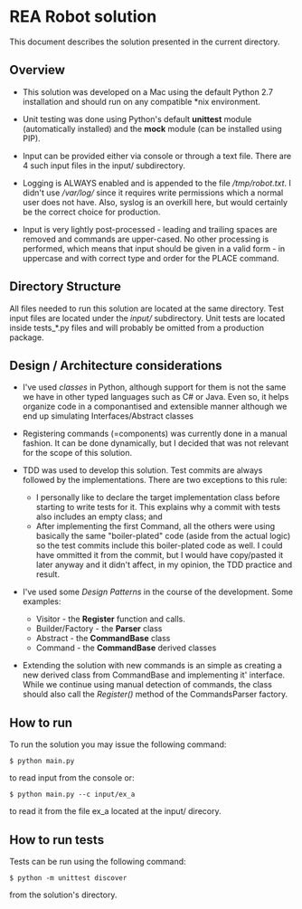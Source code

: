 REA Robot solution
==================

This document describes the solution presented in the current directory.


Overview
--------

* This solution was developed on a Mac using the default Python 2.7 installation and should run on any compatible *nix environment.

* Unit testing was done using Python's default **unittest** module (automatically installed) and the **mock** module (can be installed using PIP).

* Input can be provided either via console or through a text file. There are 4 such input files in the input/ subdirectory.

* Logging is ALWAYS enabled and is appended to the file */tmp/robot.txt*. I didn't use */var/log/* since it requires write permissions which a normal user does not have. Also, syslog is an overkill here, but would certainly be the correct choice for production.

* Input is very lightly post-processed - leading and trailing spaces are removed and commands are upper-cased. No other processing is performed, which means that input should be given in a valid form - in uppercase and with correct type and order for the PLACE command.


Directory Structure
-------------------

All files needed to run this solution are located at the same directory. Test input files are located under the *input/* subdirectory. Unit tests are located inside tests_*.py files and will probably be omitted from a production package.


Design / Architecture considerations
------------------------------------

* I've used *classes* in Python, although support for them is not the same we have in other typed languages such as C# or Java. Even so, it helps organize code in a componantised and extensible manner although we end up simulating Interfaces/Abstract classes
  
* Registering commands (=components) was currently done in a manual fashion. It can be done dynamically, but I decided that was not relevant for the scope of this solution.

* TDD was used to develop this solution. Test commits are always followed by the implementations. There are two exceptions to this rule:
  * I personally like to declare the target implementation class before starting to write tests for it. This explains why a commit with tests also includes an empty class; and
  * After implementing the first Command, all the others were using basically the same "boiler-plated" code (aside from the actual logic) so the test commits include this boiler-plated code as well. I could have ommitted it from the commit, but I would have copy/pasted it later anyway and it didn't affect, in my opinion, the TDD practice and result.

* I've used some *Design Patterns* in the course of the development. Some examples:
  * Visitor - the **Register** function and calls.
  * Builder/Factory - the **Parser** class
  * Abstract - the **CommandBase** class
  * Command - the **CommandBase** derived classes

* Extending the solution with new commands is an simple as creating a new derived class from CommandBase and implementing it' interface. While we continue using manual detection of commands, the class should also call the *Register()* method of the CommandsParser factory.


How to run
----------

To run the solution you may issue the following command:

```
$ python main.py
```

to read input from the console or:

```
$ python main.py --c input/ex_a
```

to read it from the file ex_a located at the input/ direcory.


How to run tests
----------------

Tests can be run using the following command:

```
$ python -m unittest discover
```

from the solution's directory.
